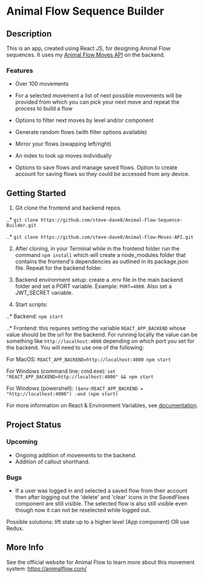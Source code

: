 # Animal Flow Sequence Builder

## Description
This is an app, created using React JS, for designing Animal Flow sequences. It uses my [Animal Flow Moves API](https://github.com/steve-dave8/Animal-Flow-Moves-API) on the backend. 

### Features
* Over 100 movements

* For a selected movement a list of next possible movements will be provided from which you can pick your next move and repeat the process to build a flow

* Options to filter next moves by level and/or component

* Generate random flows (with filter options available)

* Mirror your flows (swapping left/right)

* An index to look up moves individually

* Options to save flows and manage saved flows. Option to create account for saving flows so they could be accessed from any device.

## Getting Started
1. Git clone the frontend and backend repos.

..* `git clone https://github.com/steve-dave8/Animal-Flow-Sequence-Builder.git`

..* `git clone https://github.com/steve-dave8/Animal-Flow-Moves-API.git`

2. After cloning, in your Terminal while in the frontend folder run the command `npm install` which will create a node_modules folder that contains the frontend's dependencies as outlined in its package.json file. Repeat for the backend folder.

3. Backend environment setup: create a .env file in the main backend folder and set a PORT variable. Example: `PORT=4000`. Also set a JWT_SECRET variable.

4. Start scripts: 

..* Backend: `npm start`

..* Frontend: this requires setting the variable `REACT_APP_BACKEND` whose value should be the url for the backend. For running locally the value can be something like `http://localhost:4000` depending on which port you set for the backend. You will need to use one of the following:

For MacOS: `REACT_APP_BACKEND=http://localhost:4000 npm start`

For Windows (command line; cmd.exe): `set "REACT_APP_BACKEND=http://localhost:4000" && npm start`

For Windows (powershell): `($env:REACT_APP_BACKEND = "http://localhost:4000") -and (npm start)`

For more information on React & Environment Variables, see [documentation](https://facebook.github.io/create-react-app/docs/adding-custom-environment-variables#adding-temporary-environment-variables-in-your-shell).

## Project Status
### Upcoming
* Ongoing addition of movements to the backend.
* Addition of callout shorthand.

### Bugs
* If a user was logged in and selected a saved flow from their account then after logging out the 'delete' and 'clear' icons in the SavedFlows component are still visible. The selected flow is also still visible even though now it can not be reselected while logged out.

Possible solutions: lift state up to a higher level (App component) OR use Redux.

## More Info
See the official website for Animal Flow to learn more about this movement system: <https://animalflow.com/>

